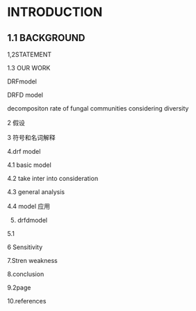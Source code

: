# INTRODUCTION #



## 1.1 BACKGROUND

1,2STATEMENT

1.3 OUR WORK

DRFmodel

DRFD model

decompositon rate of fungal communities considering diversity

2 假设

3 符号和名词解释

4.drf model

4.1 basic model

4.2  take inter into consideration

4.3 general analysis

4.4 model 应用

5. drfdmodel

5.1

6 Sensitivity

7.Stren   weakness

8.conclusion

9.2page

10.references













